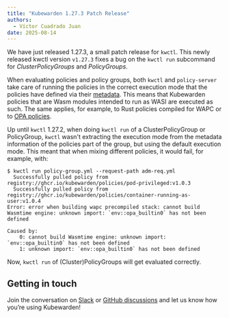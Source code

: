 ```yaml
---
title: "Kubewarden 1.27.3 Patch Release"
authors:
  - Víctor Cuadrado Juan
date: 2025-08-14
---
```


We have just released 1.27.3, a small patch release for `kwctl`.
This newly released kwctl version `v1.27.3` fixes a bug on the
`kwctl run` subcommand for _ClusterPolicyGroups_ and _PolicyGroups_.

When evaluating policies and policy groups, both `kwctl` and `policy-server`
take care of running the policies in the correct execution mode that the
policies have defined via their
[metadata](https://docs.kubewarden.io/tutorials/writing-policies/metadata).
This means that Kubewarden policies that are Wasm modules intended to run as
WASI are executed as such. The same applies, for example, to Rust policies compiled for
WAPC or to [OPA
policies](https://docs.kubewarden.io/tutorials/writing-policies/rego/open-policy-agent/build-and-run#run).

Up until `kwctl` 1.27.2, when doing `kwctl run` of a ClusterPolicyGroup or
PolicyGroup, `kwctl` wasn't extracting the execution mode from the metadata information
of the policies part of the group, but using the default execution mode.
This meant that when mixing different policies, it would fail, for
example, with:

```console
$ kwctl run policy-group.yml --request-path adm-req.yml
  Successfully pulled policy from registry://ghcr.io/kubewarden/policies/pod-privileged:v1.0.3
  Successfully pulled policy from registry://ghcr.io/kubewarden/policies/container-running-as-user:v1.0.4                                                                                                                 Error: error when building wapc precompiled stack: cannot build Wasmtime engine: unknown import: `env::opa_builtin0` has not been defined

Caused by:
    0: cannot build Wasmtime engine: unknown import: `env::opa_builtin0` has not been defined
    1: unknown import: `env::opa_builtin0` has not been defined
```

Now, `kwctl run` of (Cluster)PolicyGroups will get evaluated correctly.

## Getting in touch

Join the conversation on
[Slack](https://kubernetes.slack.com/?redir=%2Fmessages%2Fkubewarden) or
[GitHub discussions](https://github.com/orgs/kubewarden/discussions) and let us
know how you’re using Kubewarden!
